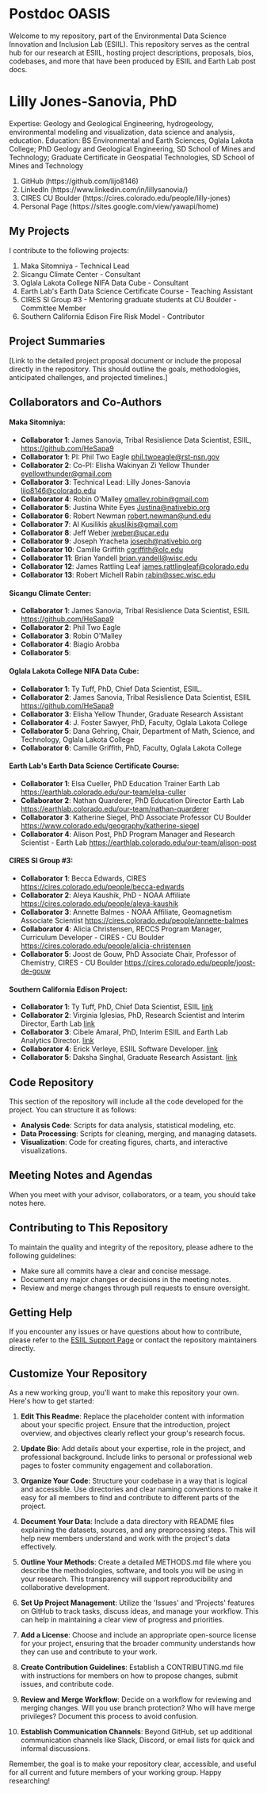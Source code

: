 # Postdoc OASIS
Welcome to my repository, part of the Environmental Data Science Innovation and Inclusion Lab (ESIIL). This repository serves as the central hub for our research at ESIIL, hosting project descriptions, proposals, bios, codebases, and more that have been produced by ESIIL and Earth Lab post docs. 

# Lilly Jones-Sanovia, PhD
Expertise: Geology and Geological Engineering, hydrogeology, environmental modeling and visualization, data science and analysis, education.
Education: BS Environmental and Earth Sciences, Oglala Lakota College; PhD Geology and Geological Engineering, SD School of Mines and Technology; Graduate Certificate in Geospatial Technologies, SD School of Mines and Technology
<ol>
<li>GitHub (https://github.com/lijo8146)</li>
<li>LinkedIn (https://www.linkedin.com/in/lillysanovia/)</li>
<li>CIRES CU Boulder (https://cires.colorado.edu/people/lilly-jones)</li>
<li>Personal Page (https://sites.google.com/view/yawapi/home)</li>
</ol>

## My Projects

I contribute to the following projects:
<ol>
<li>Maka Sitomniya - Technical Lead</li>
<li>Sicangu Climate Center - Consultant</li>
<li>Oglala Lakota College NIFA Data Cube - Consultant</li>
<li>Earth Lab's Earth Data Science Certificate Course - Teaching Assistant</li>
<li>CIRES SI Group #3 - Mentoring graduate students at CU Boulder - Committee Member</li>
<li>Southern California Edison Fire Risk Model - Contributor</li>
</ol>

## Project Summaries

[Link to the detailed project proposal document or include the proposal directly in the repository. This should outline the goals, methodologies, anticipated challenges, and projected timelines.]

## Collaborators and Co-Authors 

#### Maka Sitomniya: 
- **Collaborator 1**: James Sanovia, Tribal Resislience Data Scientist, ESIIL, https://github.com/HeSapa9
- **Collaborator 1**: PI: Phil Two Eagle <phil.twoeagle@rst-nsn.gov>
- **Collaborator 2**: Co-PI: Elisha Wakinyan Zi Yellow Thunder <eyellowthunder@gmail.com>
- **Collaborator 3**: Technical Lead: Lilly Jones-Sanovia <lijo8146@colorado.edu>
- **Collaborator 4**: Robin O'Malley <omalley.robin@gmail.com>
- **Collaborator 5**: Justina White Eyes <Justina@nativebio.org>
- **Collaborator 6**: Robert Newman <robert.newman@und.edu>
- **Collaborator 7**: Al Kusilikis <akuslikis@gmail.com>
- **Collaborator 8**: Jeff Weber <jweber@ucar.edu> 
- **Collaborator 9**: Joseph Yracheta <joseph@nativebio.org>
- **Collaborator 10**: Camille Griffith <cgriffith@olc.edu>
- **Collaborator 11**: Brian Yandell <brian.yandell@wisc.edu>
- **Collaborator 12**: James Rattling Leaf <james.rattlingleaf@colorado.edu>
- **Collaborator 13**: Robert Michell Rabin <rabin@ssec.wisc.edu>

#### Sicangu Climate Center:
- **Collaborator 1**: James Sanovia, Tribal Resislience Data Scientist, ESIIL https://github.com/HeSapa9
- **Collaborator 2**: Phil Two Eagle
- **Collaborator 3**: Robin O'Malley
- **Collaborator 4**: Biagio Arobba
- **Collaborator 5**: 
  
#### Oglala Lakota College NIFA Data Cube: 
- **Collaborator 1**: Ty Tuff, PhD, Chief Data Scientist, ESIIL.
- **Collaborator 2**: James Sanovia, Tribal Resislience Data Scientist, ESIIL https://github.com/HeSapa9
- **Collaborator 3**: Elisha Yellow Thunder, Graduate Research Assistant
- **Collaborator 4**: J. Foster Sawyer, PhD, Faculty, Oglala Lakota College
- **Collaborator 5**: Dana Gehring, Chair, Department of Math, Science, and Technology, Oglala Lakota College
- **Collaborator 6**: Camille Griffith, PhD, Faculty, Oglala Lakota College

#### Earth Lab's Earth Data Science Certificate Course:
- **Collaborator 1**: Elsa Cueller, PhD Education Trainer Earth Lab https://earthlab.colorado.edu/our-team/elsa-culler
- **Collaborator 2**: Nathan Quarderer, PhD Education Director Earth Lab https://earthlab.colorado.edu/our-team/nathan-quarderer
- **Collaborator 3**: Katherine Siegel, PhD Associate Professor CU Boulder https://www.colorado.edu/geography/katherine-siegel
- **Collaborator 4**: Alison Post, PhD Program Manager and Research Scientist - Earth Lab https://earthlab.colorado.edu/our-team/alison-post
  
#### CIRES SI Group #3:
- **Collaborator 1**: Becca Edwards, CIRES https://cires.colorado.edu/people/becca-edwards
- **Collaborator 2**: Aleya Kaushik, PhD - NOAA Affiliate https://cires.colorado.edu/people/aleya-kaushik
- **Collaborator 3**: Annette Balmes - NOAA Affiliate, Geomagnetism Associate Scientist https://cires.colorado.edu/people/annette-balmes
- **Collaborator 4**: Alicia Christensen, RECCS Program Manager, Curriculum Developer - CIRES - CU Boulder https://cires.colorado.edu/people/alicia-christensen
- **Collaborator 5**: Joost de Gouw, PhD Associate Chair, Professor of Chemistry, CIRES - CU Boulder https://cires.colorado.edu/people/joost-de-gouw
 

#### Southern California Edison Project:
- **Collaborator 1**: Ty Tuff, PhD, Chief Data Scientist, ESIIL [link](https://github.com/ttuff)
- **Collaborator 2**: Virginia Iglesias, PhD, Research Scientist and Interim Director, Earth Lab [link](https://github.com/viriglesias)
- **Collaborator 3**: Cibele Amaral, PhD, Interim ESIIL and Earth Lab Analytics Director. [link](https://github.com/CibeleAmaral)
- **Collaborator 4**: Erick Verleye, ESIIL Software Developer. [link](https://github.com/Ckster)
- **Collaborator 5**: Daksha Singhal, Graduate Research Assistant. [link](https://www.linkedin.com/in/dakshasinghal/?originalSubdomain=in)



## Code Repository

This section of the repository will include all the code developed for the project. You can structure it as follows:

- **Analysis Code**: Scripts for data analysis, statistical modeling, etc.
- **Data Processing**: Scripts for cleaning, merging, and managing datasets.
- **Visualization**: Code for creating figures, charts, and interactive visualizations.

## Meeting Notes and Agendas

When you meet with your advisor, collaborators, or a team, you should take notes here. 

## Contributing to This Repository

To maintain the quality and integrity of the repository, please adhere to the following guidelines:

- Make sure all commits have a clear and concise message.
- Document any major changes or decisions in the meeting notes.
- Review and merge changes through pull requests to ensure oversight.

## Getting Help

If you encounter any issues or have questions about how to contribute, please refer to the [ESIIL Support Page](https://esiil.org/support) or contact the repository maintainers directly.

## Customize Your Repository

As a new working group, you'll want to make this repository your own. Here's how to get started:

1. **Edit This Readme**: Replace the placeholder content with information about your specific project. Ensure that the introduction, project overview, and objectives clearly reflect your group's research focus.

2. **Update Bio**: Add details about your expertise, role in the project, and professional background. Include links to personal or professional web pages to foster community engagement and collaboration.

3. **Organize Your Code**: Structure your codebase in a way that is logical and accessible. Use directories and clear naming conventions to make it easy for all members to find and contribute to different parts of the project.

4. **Document Your Data**: Include a data directory with README files explaining the datasets, sources, and any preprocessing steps. This will help new members understand and work with the project's data effectively.

5. **Outline Your Methods**: Create a detailed METHODS.md file where you describe the methodologies, software, and tools you will be using in your research. This transparency will support reproducibility and collaborative development.

6. **Set Up Project Management**: Utilize the 'Issues' and 'Projects' features on GitHub to track tasks, discuss ideas, and manage your workflow. This can help in maintaining a clear view of progress and priorities.

7. **Add a License**: Choose and include an appropriate open-source license for your project, ensuring that the broader community understands how they can use and contribute to your work.

8. **Create Contribution Guidelines**: Establish a CONTRIBUTING.md file with instructions for members on how to propose changes, submit issues, and contribute code.

9. **Review and Merge Workflow**: Decide on a workflow for reviewing and merging changes. Will you use branch protection? Who will have merge privileges? Document this process to avoid confusion.

10. **Establish Communication Channels**: Beyond GitHub, set up additional communication channels like Slack, Discord, or email lists for quick and informal discussions.

Remember, the goal is to make your repository clear, accessible, and useful for all current and future members of your working group. Happy researching!
